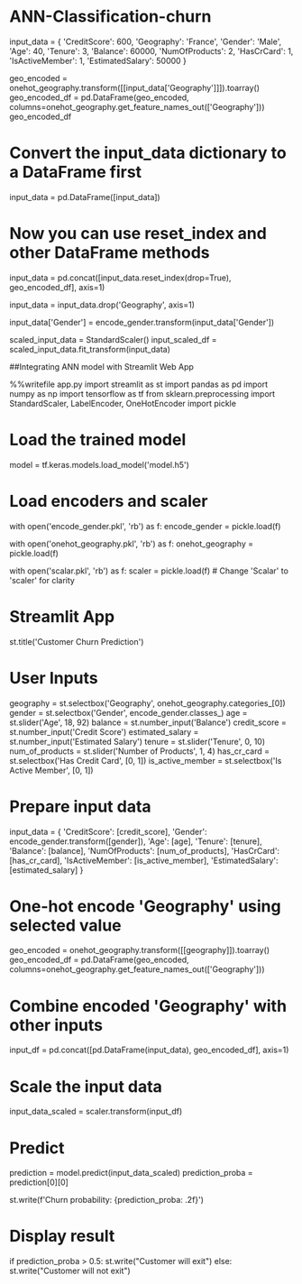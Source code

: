 # ANN-Classification-churn
input_data = {
    'CreditScore': 600,
    'Geography': 'France',
    'Gender': 'Male',
    'Age': 40,
    'Tenure': 3,
    'Balance': 60000,
    'NumOfProducts': 2,
    'HasCrCard': 1,
    'IsActiveMember': 1,
    'EstimatedSalary': 50000
}

geo_encoded = onehot_geography.transform([[input_data['Geography']]]).toarray()
geo_encoded_df = pd.DataFrame(geo_encoded, columns=onehot_geography.get_feature_names_out(['Geography']))
geo_encoded_df

# Convert the input_data dictionary to a DataFrame first
input_data = pd.DataFrame([input_data])

# Now you can use reset_index and other DataFrame methods
input_data = pd.concat([input_data.reset_index(drop=True), geo_encoded_df], axis=1)

input_data = input_data.drop('Geography', axis=1)

input_data['Gender'] = encode_gender.transform(input_data['Gender'])

scaled_input_data = StandardScaler()
input_scaled_df = scaled_input_data.fit_transform(input_data)


##Integrating ANN model with Streamlit Web App

%%writefile app.py
import streamlit as st
import pandas as pd
import numpy as np
import tensorflow as tf
from sklearn.preprocessing import StandardScaler, LabelEncoder, OneHotEncoder
import pickle

# Load the trained model
model = tf.keras.models.load_model('model.h5')

# Load encoders and scaler
with open('encode_gender.pkl', 'rb') as f:
    encode_gender = pickle.load(f)

with open('onehot_geography.pkl', 'rb') as f:
    onehot_geography = pickle.load(f)

with open('scalar.pkl', 'rb') as f:
    scaler = pickle.load(f)  # Change 'Scalar' to 'scaler' for clarity

# Streamlit App
st.title('Customer Churn Prediction')

# User Inputs
geography = st.selectbox('Geography', onehot_geography.categories_[0])
gender = st.selectbox('Gender', encode_gender.classes_)
age = st.slider('Age', 18, 92)
balance = st.number_input('Balance')
credit_score = st.number_input('Credit Score')
estimated_salary = st.number_input('Estimated Salary')
tenure = st.slider('Tenure', 0, 10)
num_of_products = st.slider('Number of Products', 1, 4)
has_cr_card = st.selectbox('Has Credit Card', [0, 1])
is_active_member = st.selectbox('Is Active Member', [0, 1])

# Prepare input data
input_data = {
    'CreditScore': [credit_score],
    'Gender': encode_gender.transform([gender]),
    'Age': [age],
    'Tenure': [tenure],
    'Balance': [balance],
    'NumOfProducts': [num_of_products],
    'HasCrCard': [has_cr_card],
    'IsActiveMember': [is_active_member],
    'EstimatedSalary': [estimated_salary]
}

# One-hot encode 'Geography' using selected value
geo_encoded = onehot_geography.transform([[geography]]).toarray()
geo_encoded_df = pd.DataFrame(geo_encoded, columns=onehot_geography.get_feature_names_out(['Geography']))

# Combine encoded 'Geography' with other inputs
input_df = pd.concat([pd.DataFrame(input_data), geo_encoded_df], axis=1)

# Scale the input data
input_data_scaled = scaler.transform(input_df)

# Predict
prediction = model.predict(input_data_scaled)
prediction_proba = prediction[0][0]

st.write(f'Churn probability: {prediction_proba: .2f}')

# Display result
if prediction_proba > 0.5:
    st.write("Customer will exit")
else:
    st.write("Customer will not exit")
